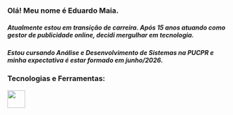 ### Olá! Meu nome é Eduardo Maia. 

##### Atualmente estou em transição de carreira. Após **15 anos** atuando como gestor de publicidade online, decidi mergulhar em tecnologia.
##### Estou cursando **Análise e Desenvolvimento de Sistemas na PUCPR** e minha expectativa é estar formado em junho/2026.

### Tecnologias e Ferramentas:
<img loading="lazy" src="https://cdn.jsdelivr.net/gh/devicons/devicon@latest/icons/python/python-original.svg" width="40" height="40"/>
